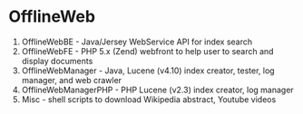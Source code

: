 # OfflineWeb

1. OfflineWebBE - Java/Jersey WebService API for index search
2. OfflineWebFE - PHP 5.x (Zend) webfront to help user to search and display documents
3. OfflineWebManager - Java, Lucene (v4.10)  index creator, tester, log manager, and web crawler
4. OfflineWebManagerPHP - PHP Lucene (v2.3) index creator, log manager
5. Misc - shell scripts to download Wikipedia abstract, Youtube videos
